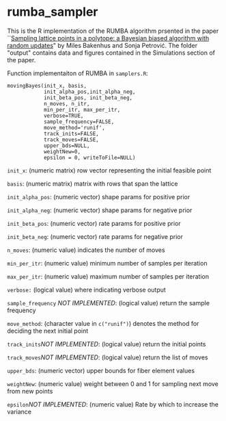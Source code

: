 # rumba_sampler

This is the R implementation of the RUMBA algorithm prsented in the paper ``[Sampling lattice points in a polytope: a Bayesian biased algorithm with random updates](www.arxiv.org/find)" by Miles Bakenhus and Sonja Petrović. The folder "output" contains data and figures contained in the Simulations section of the paper. 

Function implementaiton of RUMBA in `samplers.R`:

    movingBayes(init_x, basis,
                init_alpha_pos,init_alpha_neg,
                init_beta_pos, init_beta_neg,
                n_moves, n_itr, 
                min_per_itr, max_per_itr,
                verbose=TRUE,
                sample_frequency=FALSE,
                move_method='runif',
                track_inits=FALSE,
                track_moves=FALSE,
                upper_bds=NULL, 
                weightNew=0,
                epsilon = 0, writeToFile=NULL)

`init_x`: (numeric matrix) row vector representing the initial feasible point

`basis`: (numeric matrix) matrix with rows that span the lattice 

`init_alpha_pos`: (numeric vector) shape params for positive prior 

`init_alpha_neg`: (numeric vector) shape params for negative prior 

`init_beta_pos`: (numeric vector) rate params for positive prior 

`init_beta_neg`: (numeric vector) rate params for negative prior 

`n_moves`:  (numeric value) indicates the number of moves 

`min_per_itr`: (numeric value) minimum number of samples per iteration 

`max_per_itr`: (numeric value) maximum number of samples per iteration 

`verbose:` (logical value) where indicating verbose output 

`sample_frequency` *NOT IMPLEMENTED*:  (logical value) return the sample frequency 

`move_method`: (character value in `c("runif")`) denotes the method for deciding the next initial point

`track_inits`*NOT IMPLEMENTED*: (logical value) return the initial points 

`track_moves`*NOT IMPLEMENTED*: (logical value) return the list of moves 

`upper_bds`: (numeric vector) upper bounds for fiber element values

`weightNew`: (numeric value) weight between 0 and 1 for sampling next move from new points 

`epsilon`*NOT IMPLEMENTED*: (numeric value) Rate by which to increase the variance
